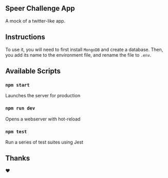 ## Speer Challenge App

A mock of a twitter-like app.

## Instructions

To use it, you will need to first install `MongoDB` and create a database.
Then, you add its name to the environment file, and rename the file to `.env`.

## Available Scripts

### `npm start`

Launches the server for production

### `npm run dev`

Opens a webserver with hot-reload

### `npm test`

Run a series of test suites using Jest

## Thanks

❤️
